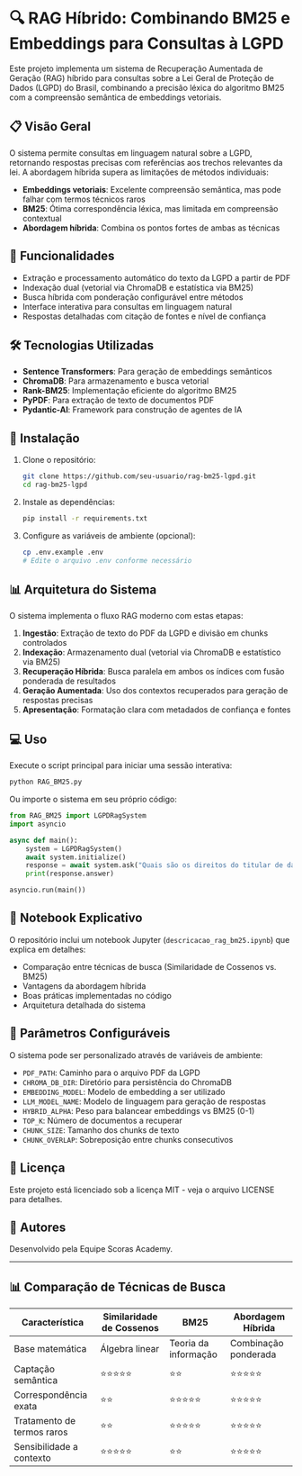 # 🔍 RAG Híbrido: Combinando BM25 e Embeddings para Consultas à LGPD

Este projeto implementa um sistema de Recuperação Aumentada de Geração (RAG) híbrido para consultas sobre a Lei Geral de Proteção de Dados (LGPD) do Brasil, combinando a precisão léxica do algoritmo BM25 com a compreensão semântica de embeddings vetoriais.

## 📋 Visão Geral

O sistema permite consultas em linguagem natural sobre a LGPD, retornando respostas precisas com referências aos trechos relevantes da lei. A abordagem híbrida supera as limitações de métodos individuais:

- **Embeddings vetoriais**: Excelente compreensão semântica, mas pode falhar com termos técnicos raros
- **BM25**: Ótima correspondência léxica, mas limitada em compreensão contextual
- **Abordagem híbrida**: Combina os pontos fortes de ambas as técnicas

## 🚀 Funcionalidades

- Extração e processamento automático do texto da LGPD a partir de PDF
- Indexação dual (vetorial via ChromaDB e estatística via BM25)
- Busca híbrida com ponderação configurável entre métodos
- Interface interativa para consultas em linguagem natural
- Respostas detalhadas com citação de fontes e nível de confiança

## 🛠️ Tecnologias Utilizadas

- **Sentence Transformers**: Para geração de embeddings semânticos
- **ChromaDB**: Para armazenamento e busca vetorial
- **Rank-BM25**: Implementação eficiente do algoritmo BM25
- **PyPDF**: Para extração de texto de documentos PDF
- **Pydantic-AI**: Framework para construção de agentes de IA

## 🔧 Instalação

1. Clone o repositório:
   ```bash
   git clone https://github.com/seu-usuario/rag-bm25-lgpd.git
   cd rag-bm25-lgpd
   ```

2. Instale as dependências:
   ```bash
   pip install -r requirements.txt
   ```

3. Configure as variáveis de ambiente (opcional):
   ```bash
   cp .env.example .env
   # Edite o arquivo .env conforme necessário
   ```

## 📊 Arquitetura do Sistema

O sistema implementa o fluxo RAG moderno com estas etapas:

1. **Ingestão**: Extração de texto do PDF da LGPD e divisão em chunks controlados
2. **Indexação**: Armazenamento dual (vetorial via ChromaDB e estatístico via BM25)
3. **Recuperação Híbrida**: Busca paralela em ambos os índices com fusão ponderada de resultados
4. **Geração Aumentada**: Uso dos contextos recuperados para geração de respostas precisas
5. **Apresentação**: Formatação clara com metadados de confiança e fontes

## 💻 Uso

Execute o script principal para iniciar uma sessão interativa:

```bash
python RAG_BM25.py
```

Ou importe o sistema em seu próprio código:

```python
from RAG_BM25 import LGPDRagSystem
import asyncio

async def main():
    system = LGPDRagSystem()
    await system.initialize()
    response = await system.ask("Quais são os direitos do titular de dados?")
    print(response.answer)

asyncio.run(main())
```

## 📘 Notebook Explicativo

O repositório inclui um notebook Jupyter (`descricacao_rag_bm25.ipynb`) que explica em detalhes:

- Comparação entre técnicas de busca (Similaridade de Cossenos vs. BM25)
- Vantagens da abordagem híbrida
- Boas práticas implementadas no código
- Arquitetura detalhada do sistema

## 🔄 Parâmetros Configuráveis

O sistema pode ser personalizado através de variáveis de ambiente:

- `PDF_PATH`: Caminho para o arquivo PDF da LGPD
- `CHROMA_DB_DIR`: Diretório para persistência do ChromaDB
- `EMBEDDING_MODEL`: Modelo de embedding a ser utilizado
- `LLM_MODEL_NAME`: Modelo de linguagem para geração de respostas
- `HYBRID_ALPHA`: Peso para balancear embeddings vs BM25 (0-1)
- `TOP_K`: Número de documentos a recuperar
- `CHUNK_SIZE`: Tamanho dos chunks de texto
- `CHUNK_OVERLAP`: Sobreposição entre chunks consecutivos

## 📝 Licença

Este projeto está licenciado sob a licença MIT - veja o arquivo LICENSE para detalhes.

## 👥 Autores

Desenvolvido pela Equipe Scoras Academy.

---

## 📊 Comparação de Técnicas de Busca

| Característica | Similaridade de Cossenos | BM25 | Abordagem Híbrida |
|---------------|-------------------------|------|-------------------|
| Base matemática | Álgebra linear | Teoria da informação | Combinação ponderada |
| Captação semântica | ⭐⭐⭐⭐⭐ | ⭐⭐ | ⭐⭐⭐⭐⭐ |
| Correspondência exata | ⭐⭐ | ⭐⭐⭐⭐⭐ | ⭐⭐⭐⭐⭐ |
| Tratamento de termos raros | ⭐⭐ | ⭐⭐⭐⭐⭐ | ⭐⭐⭐⭐⭐ |
| Sensibilidade a contexto | ⭐⭐⭐⭐⭐ | ⭐⭐ | ⭐⭐⭐⭐⭐ |
